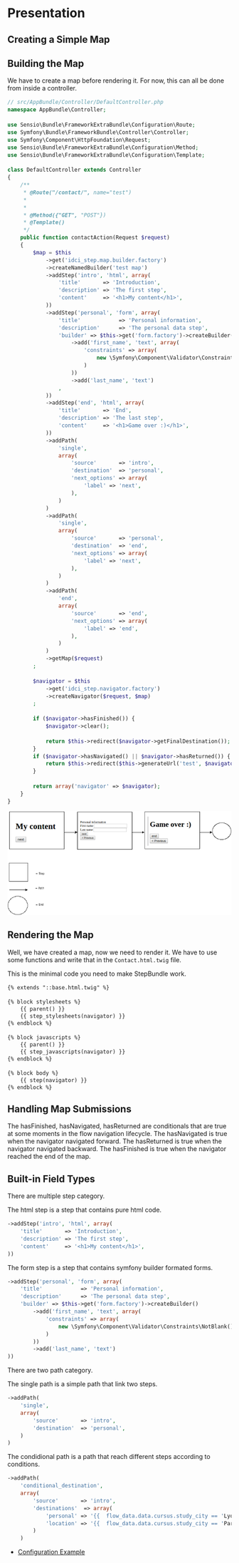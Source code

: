 Presentation
============

Creating a Simple Map
---------------------

Building the Map
----------------

We have to create a map before rendering it.
For now, this can all be done from inside a controller.

```php
// src/AppBundle/Controller/DefaultController.php
namespace AppBundle\Controller;

use Sensio\Bundle\FrameworkExtraBundle\Configuration\Route;
use Symfony\Bundle\FrameworkBundle\Controller\Controller;
use Symfony\Component\HttpFoundation\Request;
use Sensio\Bundle\FrameworkExtraBundle\Configuration\Method;
use Sensio\Bundle\FrameworkExtraBundle\Configuration\Template;

class DefaultController extends Controller
{
    /**
     * @Route("/contact/", name="test")
     *
     *
     * @Method({"GET", "POST"})
     * @Template()
     */
    public function contactAction(Request $request)
    {
        $map = $this
            ->get('idci_step.map.builder.factory')
            ->createNamedBuilder('test map')
            ->addStep('intro', 'html', array(
                'title'       => 'Introduction',
                'description' => 'The first step',
                'content'     => '<h1>My content</h1>',
            ))
            ->addStep('personal', 'form', array(
                'title'            => 'Personal information',
                'description'      => 'The personal data step',
                'builder' => $this->get('form.factory')->createBuilder()
                    ->add('first_name', 'text', array(
                        'constraints' => array(
                            new \Symfony\Component\Validator\Constraints\NotBlank()
                        )
                    ))
                    ->add('last_name', 'text')
                ,
            ))
            ->addStep('end', 'html', array(
                'title'       => 'End',
                'description' => 'The last step',
                'content'     => '<h1>Game over :)</h1>',
            ))
            ->addPath(
                'single',
                array(
                    'source'       => 'intro',
                    'destination'  => 'personal',
                    'next_options' => array(
                        'label' => 'next',
                    ),
                )
            )
            ->addPath(
                'single',
                array(
                    'source'       => 'personal',
                    'destination'  => 'end',
                    'next_options' => array(
                        'label' => 'next',
                    ),
                )
            )
            ->addPath(
                'end',
                array(
                    'source'       => 'end',
                    'next_options' => array(
                        'label' => 'end',
                    ),
                )
            )
            ->getMap($request)
        ;

        $navigator = $this
            ->get('idci_step.navigator.factory')
            ->createNavigator($request, $map)
        ;

        if ($navigator->hasFinished()) {
            $navigator->clear();

            return $this->redirect($navigator->getFinalDestination());
        }
        if ($navigator->hasNavigated() || $navigator->hasReturned()) {
            return $this->redirect($this->generateUrl('test', $navigator->getUrlQueryParameters()));
        }

        return array('navigator' => $navigator);
    }
}
```
![map build example diagram](images/mapBuildExample.png)

Rendering the Map
-----------------

Well, we have created a map, now we need to render it.
We have to use some functions and write that in the
`Contact.html.twig` file.

This is the minimal code you need to make StepBundle work.

```twig
{% extends "::base.html.twig" %}

{% block stylesheets %}
    {{ parent() }}
    {{ step_stylesheets(navigator) }}
{% endblock %}

{% block javascripts %}
    {{ parent() }}
    {{ step_javascripts(navigator) }}
{% endblock %}

{% block body %}
    {{ step(navigator) }}
{% endblock %}
```

Handling Map Submissions
------------------------

The hasFinished, hasNavigated, hasReturned are conditionals that are true at some moments in the flow navigation lifecycle.
The hasNavigated is true when the navigator navigated forward.
The hasReturned is true when the navigator navigated backward.
The hasFinished is true when the navigator reached the end of the map.

Built-in Field Types
--------------------

There are multiple step category.

The html step is a step that contains pure html code.
```php
->addStep('intro', 'html', array(
	'title'       => 'Introduction',
	'description' => 'The first step',
	'content'     => '<h1>My content</h1>',
))
```

The form step is a step that contains symfony builder formated forms.
```php
->addStep('personal', 'form', array(
    'title'            => 'Personal information',
    'description'      => 'The personal data step',
    'builder' => $this->get('form.factory')->createBuilder()
        ->add('first_name', 'text', array(
            'constraints' => array(
                new \Symfony\Component\Validator\Constraints\NotBlank()
            )
        ))
        ->add('last_name', 'text')
))
```

There are two path category.

The single path is a simple path that link two steps.
```php
->addPath(
    'single',
    array(
        'source'       => 'intro',
        'destination'  => 'personal',
    )
)
```

The condidional path is a path that reach different steps according to conditions.
```php
->addPath(
    'conditional_destination',
    array(
        'source'       => 'intro',
        'destinations'  => array(
            'personal' => '{{  flow_data.data.cursus.study_city == 'Lyon' }}',
            'location' => '{{  flow_data.data.cursus.study_city == 'Paris' }}'
        )
    )
```

* [Configuration Example](configurationExample.md)

